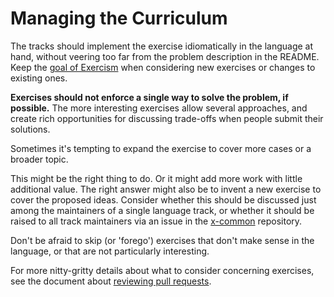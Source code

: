 # Managing the Curriculum

The tracks should implement the exercise idiomatically in the language at hand, without veering too far from the problem description in the README.
Keep the [goal of Exercism][goal] when considering new exercises or changes to existing ones.

**Exercises should not enforce a single way to solve the problem, if possible.** The more interesting exercises allow several approaches, and create rich opportunities for discussing trade-offs when people submit their solutions.

Sometimes it's tempting to expand the exercise to cover more cases or a broader topic.

This might be the right thing to do. Or it might add more work with little additional value. The right answer might also be to invent a new exercise to cover the proposed ideas. Consider whether this should be discussed just among the maintainers of a single language track, or whether it should be raised to all track maintainers via an issue in the [x-common][] repository.

Don't be afraid to skip (or 'forego') exercises that don't make sense in the language, or that are not particularly interesting.

For more nitty-gritty details about what to consider concerning exercises, see the document about [reviewing pull requests](/maintaining-a-track/reviewing-a-pull-request.md).

[x-common]: http://github.com/exercism/x-common
[goal]: /about/goal-of-exercism.md

